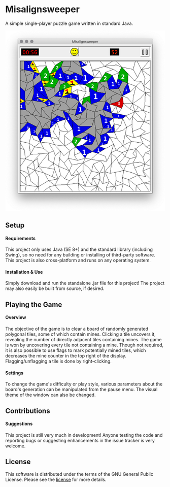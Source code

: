 # Misalignsweeper

A simple single-player puzzle game written in standard Java.

![screenshot](images/screenshot.png)

## Setup

#### Requirements

This project only uses Java (SE 8+) and the standard library (including Swing), so no need for any building or installing of third-party software. This project is also cross-platform and runs on any operating system.

#### Installation & Use

Simply download and run the standalone .jar file for this project! The project may also easily be built from source, if desired.

## Playing the Game

#### Overview

The objective of the game is to clear a board of randomly generated polygonal tiles, some of which contain mines. Clicking a tile uncovers it, revealing the number of directly adjacent tiles containing mines. The game is won by uncovering every tile not containing a mine. Though not required, it is also possible to use flags to mark potentially mined tiles, which decreases the mine counter in the top right of the display. Flagging/unflagging a tile is done by right-clicking.

#### Settings

To change the game's difficulty or play style, various parameters about the board's generation can be manipulated from the pause menu. The visual theme of the window can also be changed.

## Contributions

#### Suggestions

This project is still very much in development! Anyone testing the code and reporting bugs or suggesting enhancements in the issue tracker is very welcome.

## License

This software is distributed under the terms of the GNU General Public License. Please see the [license](LICENSE.txt) for more details.
